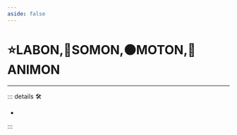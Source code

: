 ```yaml
---
aside: false
---
```

# ⭐<labor>LABON</labor>,🔷<soma>SOMON</soma>,🟠<motor>MOTON</motor>,💜<anima>ANIMON</anima>

---

<!-- =================================================== -->
<!-- =================================================== -->
<!-- =================================================== -->
<!-- =================================================== -->
<!-- =================================================== -->
::: details 🛠

-

:::